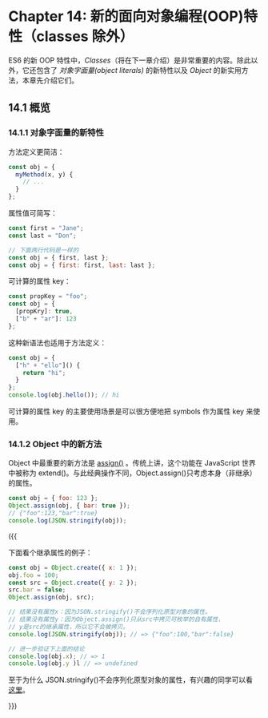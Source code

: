 # Chapter 14: 新的面向对象编程(OOP)特性（classes 除外）

ES6 的新 OOP 特性中，_Classes_（将在下一章介绍）是非常重要的内容。除此以外，它还包含了 _对象字面量(object literals)_ 的新特性以及 _Object_ 的新实用方法，本章先介绍它们。

## 14.1 概览

### 14.1.1 对象字面量的新特性

方法定义更简洁：

```javascript
const obj = {
  myMethod(x, y) {
    // ...
  }
};
```

属性值可简写：

```javascript
const first = "Jane";
const last = "Don";

// 下面两行代码是一样的
const obj = { first, last };
const obj = { first: first, last: last };
```

可计算的属性 key：

```javascript
const propKey = "foo";
const obj = {
  [propKry]: true,
  ["b" + "ar"]: 123
};
```

这种新语法也适用于方法定义：

```javascript
const obj = {
  ["h" + "ello"]() {
    return "hi";
  }
};
console.log(obj.hello()); // hi
```

可计算的属性 key 的主要使用场景是可以很方便地把 symbols 作为属性 key 来使用。

### 14.1.2 Object 中的新方法

Object 中最重要的新方法是 [assign()][object​.assign] 。传统上讲，这个功能在 JavaScript 世界中被称为 extend()。与此经典操作不同，Object.assign()只考虑本身（非继承）的属性。

[object​.assign]: https://developer.mozilla.org/en-US/docs/Web/JavaScript/Reference/Global_Objects/Object/assign

```javascript
const obj = { foo: 123 };
Object.assign(obj, { bar: true });
// {"foo":123,"bar":true}
console.log(JSON.stringify(obj));
```

({{

下面看个继承属性的例子：

```javascript
const obj = Object.create({ x: 1 });
obj.foo = 100;
const src = Object.create({ y: 2 });
src.bar = false;
Object.assign(obj, src);

// 结果没有属性x：因为JSON.stringify()不会序列化原型对象的属性。
// 结果没有属性y：因为Object.assign()只从src中拷贝可枚举的自有属性，
// y是src的继承属性，所以它不会被拷贝。
console.log(JSON.stringify(obj)); // => {"foo":100,"bar":false}

// 进一步验证下上面的结论
console.log(obj.x); // => 1
console.log(obj.y )l // => undefined
```

至于为什么 JSON.stringify()不会序列化原型对象的属性，有兴趣的同学可以看 [这里](https://stackoverflow.com/questions/12369543/why-is-json-stringify-not-serializing-prototype-values)。

}})
